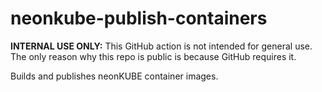 # neonkube-publish-containers

**INTERNAL USE ONLY:** This GitHub action is not intended for general use.  The only reason 
why this repo is public is because GitHub requires it.

Builds and publishes neonKUBE container images.

